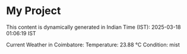 # My Project

This content is dynamically generated in Indian Time (IST): 2025-03-18 01:06:19 IST


Current Weather in Coimbatore:
Temperature: 23.88 °C
Condition: mist
